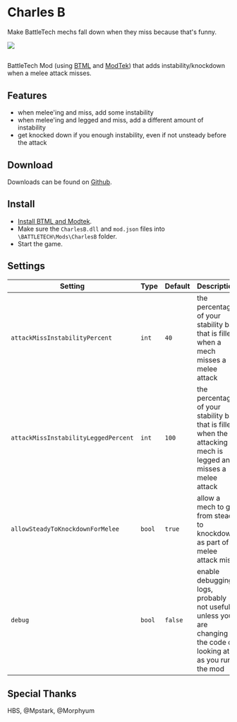 # Charles B

Make BattleTech mechs fall down when they miss because that's funny.

<img src="https://media.giphy.com/media/Ou18ZgE49Fss0/giphy.gif" />

##
BattleTech Mod (using [BTML](https://github.com/Mpstark/BattleTechModLoader) and [ModTek](https://github.com/Mpstark/ModTek)) that adds instability/knockdown when a melee attack misses.

## Features

- when melee'ing and miss, add some instability
- when melee'ing and legged and miss, add a different amount of instability
- get knocked down if you enough instability, even if not unsteady before the attack 

## Download
Downloads can be found on [Github](https://github.com/janxious/CharlesB/releases).

## Install
- [Install BTML and Modtek](https://github.com/Mpstark/ModTek/wiki/The-Drop-Dead-Simple-Guide-to-Installing-BTML-&-ModTek-&-ModTek-mods).
- Make sure the `CharlesB.dll` and `mod.json` files into `\BATTLETECH\Mods\CharlesB` folder.
- Start the game.

## Settings

Setting | Type | Default | Description
--- | --- | --- | ---
`attackMissInstabilityPercent` | `int` | `40` | the percentage of your stability bar that is filled when a mech misses a melee attack
`attackMissInstabilityLeggedPercent` | `int` | `100` | the percentage of your stability bar that is filled when the attacking mech is legged and misses a melee attack
`allowSteadyToKnockdownForMelee` | `bool` | `true` | allow a mech to go from steady to knockdown as part of melee attack miss
`debug` | `bool` | `false` | enable debugging logs, probably not useful unless you are changing the code or looking at it as you run the mod

## Special Thanks

HBS, @Mpstark, @Morphyum